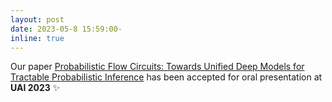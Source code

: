 ```yaml
---
layout: post
date: 2023-05-8 15:59:00-
inline: true
---
```


Our paper [Probabilistic Flow Circuits: Towards Unified Deep Models for Tractable Probabilistic Inference]({{site.baseurl}}/assets/pdf/pfc.pdf) has been accepted for oral presentation at **UAI 2023** :sparkles:
